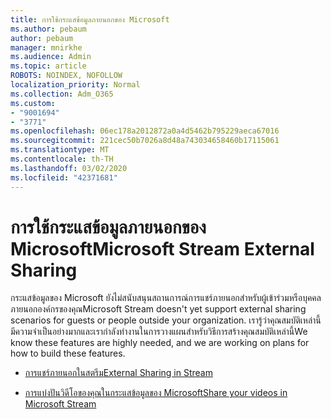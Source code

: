 ```yaml
---
title: การใช้กระแสข้อมูลภายนอกของ Microsoft
ms.author: pebaum
author: pebaum
manager: mnirkhe
ms.audience: Admin
ms.topic: article
ROBOTS: NOINDEX, NOFOLLOW
localization_priority: Normal
ms.collection: Adm_O365
ms.custom:
- "9001694"
- "3771"
ms.openlocfilehash: 06ec178a2012872a0a4d5462b795229aeca67016
ms.sourcegitcommit: 221cec50b7026a8d48a743034658460b17115061
ms.translationtype: MT
ms.contentlocale: th-TH
ms.lasthandoff: 03/02/2020
ms.locfileid: "42371681"
---
```

# <a name="microsoft-stream-external-sharing"></a><span data-ttu-id="a776d-102">การใช้กระแสข้อมูลภายนอกของ Microsoft</span><span class="sxs-lookup"><span data-stu-id="a776d-102">Microsoft Stream External Sharing</span></span>

<span data-ttu-id="a776d-103">กระแสข้อมูลของ Microsoft ยังไม่สนับสนุนสถานการณ์การแชร์ภายนอกสำหรับผู้เข้าร่วมหรือบุคคลภายนอกองค์กรของคุณ</span><span class="sxs-lookup"><span data-stu-id="a776d-103">Microsoft Stream doesn't yet support external sharing scenarios for guests or people outside your organization.</span></span> <span data-ttu-id="a776d-104">เรารู้ว่าคุณสมบัติเหล่านี้มีความจำเป็นอย่างมากและเรากำลังทำงานในการวางแผนสำหรับวิธีการสร้างคุณสมบัติเหล่านี้</span><span class="sxs-lookup"><span data-stu-id="a776d-104">We know these features are highly needed, and we are working on plans for how to build these features.</span></span>

- [<span data-ttu-id="a776d-105">การแชร์ภายนอกในสตรีม</span><span class="sxs-lookup"><span data-stu-id="a776d-105">External Sharing in Stream</span></span>](https://docs.microsoft.com/en-us/stream/portal-share-video#external-sharing)

- [<span data-ttu-id="a776d-106">การแบ่งปันวิดีโอของคุณในกระแสข้อมูลของ Microsoft</span><span class="sxs-lookup"><span data-stu-id="a776d-106">Share your videos in Microsoft Stream</span></span>](https://docs.microsoft.com/en-us/stream/portal-share-video)
